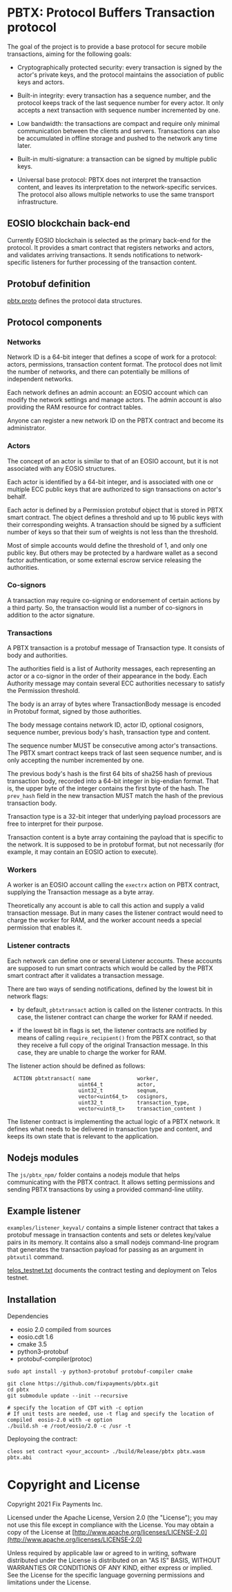 PBTX: Protocol Buffers Transaction protocol
===========================================

The goal of the project is to provide a base protocol for secure
mobile transactions, aiming for the following goals:

* Cryptographically protected security: every transaction is signed by
  the actor's private keys, and the protocol maintains the association
  of public keys and actors.

* Built-in integrity: every transaction has a sequence number, and the
  protocol keeps track of the last sequence number for every actor. It
  only accepts a next transaction with sequence number incremented by
  one.

* Low bandwidth: the transactions are compact and require only
  minimal communication between the clients and servers. Transactions
  can also be accumulated in offline storage and pushed to the network
  any time later.

* Built-in multi-signature: a transaction can be signed by multiple
  public keys.

* Universal base protocol: PBTX does not interpret the transaction
  content, and leaves its interpretation to the network-specific
  services. The protocol also allows multiple networks to use the same
  transport infrastructure.



EOSIO blockchain back-end
-------------------------

Currently EOSIO blockchain is selected as the primary back-end for the
protocol. It provides a smart contract that registers networks and
actors, and validates arriving transactions. It sends notifications to
network-specific listeners for further processing of the transaction
content.



Protobuf definition
-------------------

[pbtx.proto](pbtx.proto) defines the protocol data structures.



Protocol components
-------------------

### Networks

Network ID is a 64-bit integer that defines a scope of work for a
protocol: actors, permissions, transaction content format. The
protocol does not limit the number of networks, and there can
potentially be millions of independent networks.

Each network defines an admin account: an EOSIO account which can
modify the network settings and manage actors. The admin account is
also providing the RAM resource for contract tables.

Anyone can register a new network ID on the PBTX contract and become
its administrator.

### Actors

The concept of an actor is similar to that of an EOSIO account, but it is not associated with any EOSIO structures.

Each actor is identified by a 64-bit integer, and is associated with
one or multiple ECC public keys that are authorized to sign
transactions on actor's behalf.

Each actor is defined by a Permission protobuf object that is stored
in PBTX smart contract. The object defines a threshold and up to 16
public keys with their corresponding weights. A transaction should be
signed by a sufficient number of keys so that their sum of weights is
not less than the threshold.

Most of simple accounts would define the threshold of 1, and only one
public key. But others may be protected by a hardware wallet as a
second factor authentication, or some external escrow service
releasing the authorities.


### Co-signors

A transaction may require co-signing or endorsement of certain actions
by a third party. So, the transaction would list a number of
co-signors in addition to the actor signature.


### Transactions

A PBTX transaction is a protobuf message of Transaction type. It
consists of body and authorities.

The authorities field is a list of Authority messages, each
representing an actor or a co-signor in the order of their appearance
in the body. Each Authority message may contain several ECC authorities
necessary to satisfy the Permission threshold.

The body is an array of bytes where TransactionBody message is encoded
in Protobuf format, signed by those authorities.

The body message contains network ID, actor ID, optional cosignors,
sequence number, previous body's hash, transaction type and content.

The sequence number MUST be consecutive among actor's
transactions. The PBTX smart contract keeps track of last seen
sequence number, and is only accepting the number incremented by one.

The previous body's hash is the first 64 bits of sha256 hash of
previous transaction body, recorded into a 64-bit integer in
big-endian format. That is, the upper byte of the integer contains the
first byte of the hash. The `prev_hash` field in the new transaction
MUST match the hash of the previous transaction body.

Transaction type is a 32-bit integer that underlying payload
processors are free to interpret for their purpose.

Transaction content is a byte array containing the payload that is
specific to the network. It is supposed to be in protobuf format, but
not necessarily (for example, it may contain an EOSIO action to
execute).



### Workers

A worker is an EOSIO account calling the `exectrx` action on PBTX
contract, supplying the Transaction message as a byte array.

Theoretically any account is able to call this action and supply a
valid transaction message. But in many cases the listener contract
would need to charge the worker for RAM, and the worker account needs
a special permission that enables it.



### Listener contracts

Each network can define one or several Listener accounts. These
accounts are supposed to run smart contracts which would be called by
the PBTX smart contract after it validates a transaction message.

There are two ways of sending notifications, defined by the lowest bit
in network flags:

* by default, `pbtxtransact` action is called on the listener
  contracts. In this case, the listener contract can charge the worker
  for RAM if needed.

* if the lowest bit in flags is set, the listener contracts are
  notified by means of calling `require_recipient()` from the PBTX
  contract, so that they receive a full copy of the original
  Transaction message. In this case, they are unable to charge the
  worker for RAM.

The listener action should be defined as follows:

```
  ACTION pbtxtransact( name               worker,
                       uint64_t           actor,
                       uint32_t           seqnum,
                       vector<uint64_t>   cosignors,
                       uint32_t           transaction_type,
                       vector<uint8_t>    transaction_content )
```

The listener contract is implementing the actual logic of a PBTX
network. It defines what needs to be delivered in transaction type and
content, and keeps its own state that is relevant to the application.


Nodejs modules
--------------

The `js/pbtx_npm/` folder contains a nodejs module that helps
communicating with the PBTX contract. It allows setting permissions
and sending PBTX transactions by using a provided command-line
utility.


Example listener
----------------

`examples/listener_keyval/` contains a simple listener contract that
takes a protobuf message in transaction contents and sets or deletes
key/value pairs in its memory. It contains also a small nodejs
command-line program that generates the transaction payload for
passing as an argument in `pbtxutil` command.

[telos_testnet.txt](examples/listener_keyval/telos_testnet.txt)
documents the contract testing and deployment on Telos testnet.







Installation
------------

Dependencies

* eosio 2.0 compiled from sources
* eosio.cdt 1.6
* cmake 3.5
* python3-protobuf
* protobuf-compiler(protoc)

```
sudo apt install -y python3-protobuf protobuf-compiler cmake

git clone https://github.com/fixpayments/pbtx.git
cd pbtx
git submodule update --init --recursive

# specify the location of CDT with -c option
# If unit tests are needed, use -t flag and specify the location of compiled  eosio-2.0 with -e option
./build.sh -e /root/eosio/2.0 -c /usr -t
```

Deployoing the contract:

```
cleos set contract <your_account> ./build/Release/pbtx pbtx.wasm pbtx.abi
```


Copyright and License
=====================

Copyright 2021 Fix Payments Inc.

Licensed under the Apache License, Version 2.0 (the "License"); you
may not use this file except in compliance with the License.  You may
obtain a copy of the License at
[http://www.apache.org/licenses/LICENSE-2.0](http://www.apache.org/licenses/LICENSE-2.0)

Unless required by applicable law or agreed to in writing, software
distributed under the License is distributed on an "AS IS" BASIS,
WITHOUT WARRANTIES OR CONDITIONS OF ANY KIND, either express or
implied.  See the License for the specific language governing
permissions and limitations under the License.

